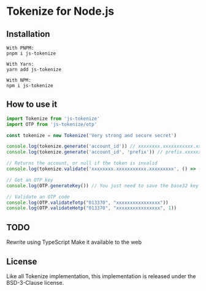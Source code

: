# Tokenize for Node.js

## Installation
```
With PNPM:
pnpm i js-tokenize

With Yarn:
yarn add js-tokenize

With NPM:
npm i js-tokenize
```

## How to use it
```js
import Tokenize from 'js-tokenize'
import OTP from 'js-tokenize/otp'

const tokenize = new Tokenize('Very strong and secure secret')

console.log(tokenize.generate('account_id')) // xxxxxxxx.xxxxxxxxxxx.xxxxxxxxx
console.log(tokenize.generate('account_id', 'prefix')) // prefix.xxxxxxxx.xxxxxxxxxxx.xxxxxxxxx

// Returns the account, or null if the token is invalid
console.log(tokenize.validate('xxxxxxxx.xxxxxxxxxxx.xxxxxxxxx', () => ({ tokensValidSince: 0 })))

// Get an OTP key
console.log(OTP.generateKey()) // You just need to save the base32 key in database

// Validate an OTP code
console.log(OTP.validateTotp("013370", "xxxxxxxxxxxxxxxx"))
console.log(OTP.validateHotp("013370", "xxxxxxxxxxxxxxxx", 1))
```

## TODO
Rewrite using TypeScript
Make it available to the web

## License
Like all Tokenize implementation, this implementation is released under the BSD-3-Clause license.
